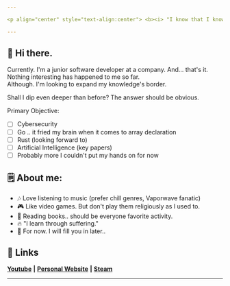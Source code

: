 ```yaml
---

<p align="center" style="text-align:center"> <b><i> "I know that I know nothing." </b></i></p>

---
```


## :wave: Hi there.
Currently. I'm a junior software developer at a company. And... that's it. Nothing interesting has happened to me so far.<br>
Although. I'm looking to expand my knowledge's border.

Shall I dip even deeper than before? The answer should be obvious.

Primary Objective:
- [ ] Cybersecurity
- [ ] Go .. it fried my brain when it comes to array declaration
- [ ] Rust (looking forward to)
- [ ] Artificial Intelligence (key papers)
- [ ] Probably more I couldn't put my hands on for now

## :spiral_notepad: About me:
- :notes: Love listening to music (prefer chill genres, Vaporwave fanatic) 
- :video_game: Like video games. But don't play them religiously as I used to.
- :open_book: Reading books.. should be everyone favorite activity.
- :fire: "I learn through suffering."
- :bookmark_tabs: For now. I will fill you in later..

## :link: Links
[**Youtube**](https://www.youtube.com/user/mapmaker42) **|** [**Personal Website**](https://faultytwo.wixsite.com/home) **|** [**Steam**](https://steamcommunity.com/id/faultytwo/)

---
